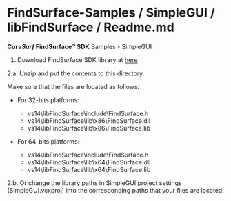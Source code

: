 # FindSurface-Samples / SimpleGUI / libFindSurface / Readme.md
**Curv*Surf* FindSurface™ SDK** Samples - SimpleGUI

1. Download FindSurface SDK library at [here](https://developers.curvsurf.com/downloads.jsp)

2.a. Unzip and put the contents to this directory.

Make sure that the files are located as follows:

- For 32-bits platforms:
	- vs14\libFindSurface\include\FindSurface.h
	- vs14\libFindSurface\lib\x86\FindSurface.dll
	- vs14\libFindSurface\lib\x86\FindSurface.lib

- For 64-bits platforms:
	- vs14\libFindSurface\include\FindSurface.h
	- vs14\libFindSurface\lib\x64\FindSurface.dll
	- vs14\libFindSurface\lib\x64\FindSurface.lib

2.b. Or change the library paths in SimpleGUI project settings (SimpleGUI.vcxproj) into the corresponding paths that your files are located.
